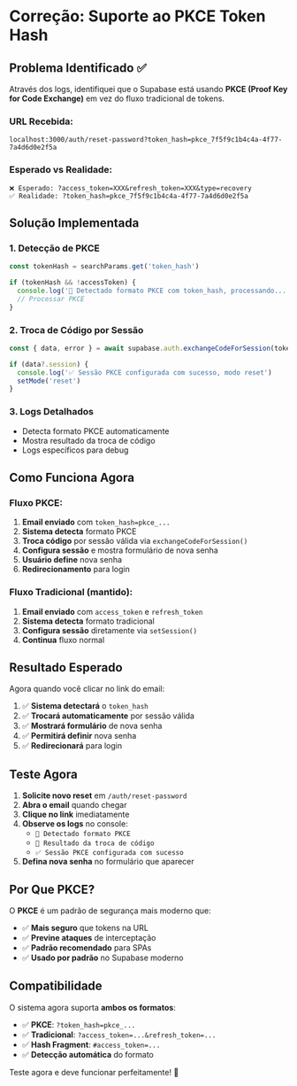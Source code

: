 # Correção: Suporte ao PKCE Token Hash

## Problema Identificado ✅

Através dos logs, identifiquei que o Supabase está usando **PKCE (Proof Key for Code Exchange)** em vez do fluxo tradicional de tokens.

### URL Recebida:
```
localhost:3000/auth/reset-password?token_hash=pkce_7f5f9c1b4c4a-4f77-7a4d6d0e2f5a
```

### Esperado vs Realidade:
```
❌ Esperado: ?access_token=XXX&refresh_token=XXX&type=recovery
✅ Realidade: ?token_hash=pkce_7f5f9c1b4c4a-4f77-7a4d6d0e2f5a
```

## Solução Implementada

### 1. **Detecção de PKCE**
```typescript
const tokenHash = searchParams.get('token_hash')

if (tokenHash && !accessToken) {
  console.log('🔐 Detectado formato PKCE com token_hash, processando...')
  // Processar PKCE
}
```

### 2. **Troca de Código por Sessão**
```typescript
const { data, error } = await supabase.auth.exchangeCodeForSession(tokenHash)

if (data?.session) {
  console.log('✅ Sessão PKCE configurada com sucesso, modo reset')
  setMode('reset')
}
```

### 3. **Logs Detalhados**
- Detecta formato PKCE automaticamente
- Mostra resultado da troca de código
- Logs específicos para debug

## Como Funciona Agora

### Fluxo PKCE:
1. **Email enviado** com `token_hash=pkce_...`
2. **Sistema detecta** formato PKCE
3. **Troca código** por sessão válida via `exchangeCodeForSession()`
4. **Configura sessão** e mostra formulário de nova senha
5. **Usuário define** nova senha
6. **Redirecionamento** para login

### Fluxo Tradicional (mantido):
1. **Email enviado** com `access_token` e `refresh_token`
2. **Sistema detecta** formato tradicional
3. **Configura sessão** diretamente via `setSession()`
4. **Continua** fluxo normal

## Resultado Esperado

Agora quando você clicar no link do email:

1. ✅ **Sistema detectará** o `token_hash`
2. ✅ **Trocará automaticamente** por sessão válida
3. ✅ **Mostrará formulário** de nova senha
4. ✅ **Permitirá definir** nova senha
5. ✅ **Redirecionará** para login

## Teste Agora

1. **Solicite novo reset** em `/auth/reset-password`
2. **Abra o email** quando chegar
3. **Clique no link** imediatamente
4. **Observe os logs** no console:
   - `🔐 Detectado formato PKCE`
   - `🔄 Resultado da troca de código`
   - `✅ Sessão PKCE configurada com sucesso`
5. **Defina nova senha** no formulário que aparecer

## Por Que PKCE?

O **PKCE** é um padrão de segurança mais moderno que:
- ✅ **Mais seguro** que tokens na URL
- ✅ **Previne ataques** de interceptação
- ✅ **Padrão recomendado** para SPAs
- ✅ **Usado por padrão** no Supabase moderno

## Compatibilidade

O sistema agora suporta **ambos os formatos**:
- ✅ **PKCE**: `?token_hash=pkce_...`
- ✅ **Tradicional**: `?access_token=...&refresh_token=...`
- ✅ **Hash Fragment**: `#access_token=...`
- ✅ **Detecção automática** do formato

Teste agora e deve funcionar perfeitamente! 🚀